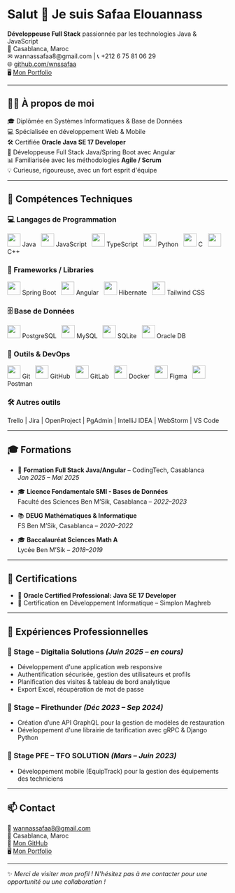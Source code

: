 <h1 align="left">Salut 👋 Je suis Safaa Elouannass</h1>

<p align="left">
  <strong>Développeuse Full Stack</strong> passionnée par les technologies Java & JavaScript<br>
  📍 Casablanca, Maroc <br>
  ✉ wannassafaa8@gmail.com | 📞 +212 6 75 81 06 29<br>
  🌐 <a href="https://github.com/wnssafaa" target="_blank">github.com/wnssafaa</a><br>
  🖥️ <a href="https://mon-portfolio-47j9.vercel.app/" target="_blank">Mon Portfolio</a>
</p>

---

## 👩‍💻 À propos de moi

🎓 Diplômée en Systèmes Informatiques & Base de Données  
💻 Spécialisée en développement Web & Mobile  
🛠️ Certifiée **Oracle Java SE 17 Developer**  
🌱 Développeuse Full Stack Java/Spring Boot avec Angular  
📊 Familiarisée avec les méthodologies **Agile / Scrum**  
💡 Curieuse, rigoureuse, avec un fort esprit d'équipe  

---

## 🧠 Compétences Techniques

### 💻 Langages de Programmation
<p>
  <img src="https://cdn.jsdelivr.net/gh/devicons/devicon/icons/java/java-original.svg" height="30"/> Java &nbsp;
  <img src="https://cdn.jsdelivr.net/gh/devicons/devicon/icons/javascript/javascript-original.svg" height="30"/> JavaScript &nbsp;
  <img src="https://cdn.jsdelivr.net/gh/devicons/devicon/icons/typescript/typescript-original.svg" height="30"/> TypeScript &nbsp;
  <img src="https://cdn.jsdelivr.net/gh/devicons/devicon/icons/python/python-original.svg" height="30"/> Python &nbsp;
  <img src="https://cdn.jsdelivr.net/gh/devicons/devicon/icons/c/c-original.svg" height="30"/> C &nbsp;
  <img src="https://cdn.jsdelivr.net/gh/devicons/devicon/icons/cplusplus/cplusplus-original.svg" height="30"/> C++ 
</p>

### 🧩 Frameworks / Libraries
<p>
  <img src="https://cdn.jsdelivr.net/gh/devicons/devicon/icons/spring/spring-original.svg" height="30"/> Spring Boot &nbsp;
  <img src="https://cdn.jsdelivr.net/gh/devicons/devicon/icons/angularjs/angularjs-original.svg" height="30"/> Angular &nbsp;
  <img src="https://cdn.jsdelivr.net/gh/devicons/devicon/icons/hibernate/hibernate-plain.svg" height="30"/> Hibernate &nbsp;
  <img src="https://cdn.jsdelivr.net/gh/devicons/devicon/icons/tailwindcss/tailwindcss-plain.svg" height="30"/> Tailwind CSS 
</p>

### 🗄️ Base de Données
<p>
  <img src="https://cdn.jsdelivr.net/gh/devicons/devicon/icons/postgresql/postgresql-original.svg" height="30"/> PostgreSQL &nbsp;
  <img src="https://cdn.jsdelivr.net/gh/devicons/devicon/icons/mysql/mysql-original.svg" height="30"/> MySQL &nbsp;
  <img src="https://cdn.jsdelivr.net/gh/devicons/devicon/icons/sqlite/sqlite-original.svg" height="30"/> SQLite &nbsp;
  <img src="https://cdn.jsdelivr.net/gh/devicons/devicon/icons/oracle/oracle-original.svg" height="30"/> Oracle DB &nbsp;
</p>

### 🧰 Outils & DevOps
<p>
  <img src="https://cdn.jsdelivr.net/gh/devicons/devicon/icons/git/git-original.svg" height="30"/> Git &nbsp;
  <img src="https://cdn.jsdelivr.net/gh/devicons/devicon/icons/github/github-original.svg" height="30"/> GitHub &nbsp;
  <img src="https://cdn.jsdelivr.net/gh/devicons/devicon/icons/gitlab/gitlab-original.svg" height="30"/> GitLab &nbsp;
  <img src="https://cdn.jsdelivr.net/gh/devicons/devicon/icons/docker/docker-original.svg" height="30"/> Docker &nbsp;
  <img src="https://cdn.jsdelivr.net/gh/devicons/devicon/icons/figma/figma-original.svg" height="30"/> Figma &nbsp;
  <img src="https://cdn.jsdelivr.net/gh/devicons/devicon/icons/postman/postman-original.svg" height="30"/> Postman
</p>

### 🛠️ Autres outils
<p>
  Trello | Jira | OpenProject | PgAdmin | IntelliJ IDEA | WebStorm | VS Code
</p>

---

## 🎓 Formations

- 💼 **Formation Full Stack Java/Angular** – CodingTech, Casablanca  
  *Jan 2025 – Mai 2025*

- 🎓 **Licence Fondamentale SMI - Bases de Données**  
  Faculté des Sciences Ben M’Sik, Casablanca – *2022–2023*

- 📚 **DEUG Mathématiques & Informatique**  
  FS Ben M’Sik, Casablanca – *2020–2022*

- 🎓 **Baccalauréat Sciences Math A**  
  Lycée Ben M’Sik – *2018–2019*

---

## 📜 Certifications

- 🥇 **Oracle Certified Professional: Java SE 17 Developer**
- 📍 Certification en Développement Informatique – Simplon Maghreb

---

## 💼 Expériences Professionnelles

### 🔧 Stage – Digitalia Solutions *(Juin 2025 – en cours)*
- Développement d'une application web responsive
- Authentification sécurisée, gestion des utilisateurs et profils
- Planification des visites & tableau de bord analytique
- Export Excel, récupération de mot de passe

### 🔧 Stage – Firethunder *(Déc 2023 – Sep 2024)*
- Création d’une API GraphQL pour la gestion de modèles de restauration
- Développement d'une librairie de tarification avec gRPC & Django Python

### 🔧 Stage PFE – TFO SOLUTION *(Mars – Juin 2023)*
- Développement mobile (EquipTrack) pour la gestion des équipements des techniciens

---

## 📫 Contact

📧 wannassafaa8@gmail.com  
📍 Casablanca, Maroc  
🔗 [Mon GitHub](https://github.com/wnssafaa)  
🖥️ [Mon Portfolio](https://mon-portfolio-47j9.vercel.app/)

---

✨ *Merci de visiter mon profil ! N'hésitez pas à me contacter pour une opportunité ou une collaboration !*
